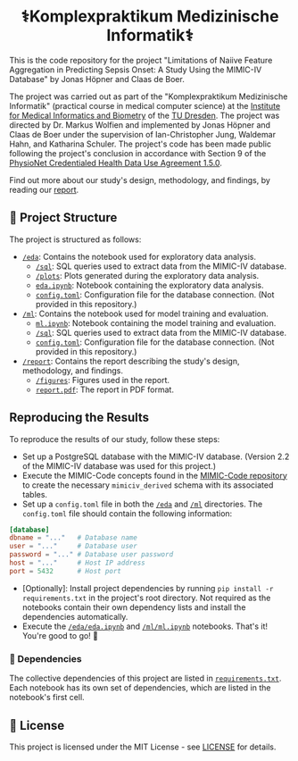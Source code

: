 <h1 align="center">⚕️Komplexpraktikum Medizinische Informatik⚕️</h1>

This is the code repository for the project "Limitations of Naiive Feature Aggregation in Predicting Sepsis Onset: A Study Using the MIMIC-IV Database" by Jonas Höpner and Claas de Boer.

The project was carried out as part of the "Komplexpraktikum Medizinische Informatik" (practical course in medical computer science) at the [Institute for Medical Informatics and Biometry](https://tu-dresden.de/med/mf/imb?set_language=en) of the [TU Dresden](https://tu-dresden.de/).
The project was directed by Dr. Markus Wolfien and implemented by Jonas Höpner and Claas de Boer under the supervision of Ian-Christopher Jung, Waldemar Hahn, and Katharina Schuler.
The project's code has been made public following the project's conclusion in accordance with Section 9 of the [PhysioNet Credentialed Health Data Use Agreement 1.5.0](https://physionet.org/content/mimiciv/view-dua/2.2/).

Find out more about our study's design, methodology, and findings, by reading our [report](report/report.pdf).

## 📁 Project Structure 

The project is structured as follows:
- [`/eda`](eda): Contains the notebook used for exploratory data analysis.
  - [`/sql`](eda/sql): SQL queries used to extract data from the MIMIC-IV database.
  - [`/plots`](eda/plots): Plots generated during the exploratory data analysis.
  - [`eda.ipynb`](eda/eda.ipynb): Notebook containing the exploratory data analysis.
  - [`config.toml`](eda/config.toml): Configuration file for the database connection. (Not provided in this repository.)
- [`/ml`](ml): Contains the notebook used for model training and evaluation.
  - [`ml.ipynb`](ml/ml.ipynb): Notebook containing the model training and evaluation.
  - [`/sql`](ml/sql): SQL queries used to extract data from the MIMIC-IV database.
  - [`config.toml`](eda/config.toml): Configuration file for the database connection. (Not provided in this repository.)
- [`/report`](report): Contains the report describing the study's design, methodology, and findings.
  - [`/figures`](report/figures): Figures used in the report.
  - [`report.pdf`](report/report.pdf): The report in PDF format.

## Reproducing the Results

To reproduce the results of our study, follow these steps:
- Set up a PostgreSQL database with the MIMIC-IV database. (Version 2.2 of the MIMIC-IV database was used for this project.)
- Execute the MIMIC-Code concepts found in the [MIMIC-Code repository](https://github.com/MIT-LCP/mimic-code/tree/v2.4.0/mimic-iv/concepts_postgres) to create the necessary `mimiciv_derived` schema with its associated tables.
- Set up a `config.toml` file in both the [`/eda`](eda) and [`/ml`](models) directories. The `config.toml` file should contain the following information:
```toml
[database]
dbname = "..."   # Database name
user = "..."     # Database user
password = "..." # Database user password
host = "..."     # Host IP address
port = 5432      # Host port
```
- [Optionally]: Install project dependencies by running `pip install -r requirements.txt` in the project's root directory. Not required as the notebooks contain their own dependency lists and install the dependencies automatically.
- Execute the [`/eda/eda.ipynb`](eda/eda.ipynb) and [`/ml/ml.ipynb`](ml/ml.ipynb) notebooks.
That's it! You're good to go! 🚀

### 📜 Dependencies
The collective dependencies of this project are listed in [`requirements.txt`](requirements.txt).  
Each notebook has its own set of dependencies, which are listed in the notebook's first cell.

## 📝 License 

This project is licensed under the MIT License - see [LICENSE](LICENSE) for details.
